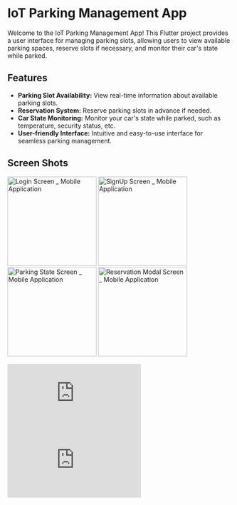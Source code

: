 # IoT Parking Management App

Welcome to the IoT Parking Management App! This Flutter project provides a user interface for managing parking slots, allowing users to view available parking spaces, reserve slots if necessary, and monitor their car's state while parked.

## Features

- **Parking Slot Availability:** View real-time information about available parking slots.
- **Reservation System:** Reserve parking slots in advance if needed.
- **Car State Monitoring:** Monitor your car's state while parked, such as temperature, security status, etc.
- **User-friendly Interface:** Intuitive and easy-to-use interface for seamless parking management.

## Screen Shots

<img src="https://biaupload.com/do.php?imgf=org-effb59815f431.png" alt="Login Screen _ Mobile Application" width="200"> 
<img src="[image_url](https://biaupload.com/do.php?imgf=org-c1082cce8bb22.png)" alt="SignUp Screen _ Mobile Application" width="200"> 
<img src="[image_url](https://biaupload.com/do.php?imgf=org-55c3cc38fa133.png)" alt="Parking State Screen _ Mobile Application" width="200"> 
<img src="[image_url](https://biaupload.com/do.php?imgf=org-769907acf9bc4.png)" alt="Reservation Modal Screen _ Mobile Application" width="200">

![Login Screen _ Web Output](https://biaupload.com/do.php?imgf=org-582ec03f9e3c1.png) 
![Parking State Screen _ Web Output](https://biaupload.com/do.php?imgf=org-a6fef875e7d22.png)

